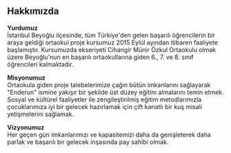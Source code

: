 ## Hakkımızda

**Yurdumuz**  
İstanbul Beyoğlu ilçesinde, tüm Türkiye'den gelen başarılı öğrencilerin bir araya geldiği ortaokul proje kursumuz 2015 Eylül ayından itibaren faaliyete başlamıştır. Kursumuzda ekseriyeti Cihangir Münir Özkul Ortaokulu olmak üzere Beyoğlu'nun en başarılı ortaokullarına giden 6., 7. ve 8. sınıf öğrencileri kalmaktadır. 

**Misyonumuz**  
Ortaokula giden proje talebelerimize çağın bütün imkanlarını sağlayarak "Enderun" ismine yakışır bir şekilde üst düzey eğitim almalarını temin etmek. Sosyal ve kültürel faaliyetler ile zengileştirilmiş eğitim metodlarımızla çocuklarımıza iyi bir gelecek hazırlamak için çift kanatlı bir kuş misali yetişmelerini sağlamak.

**Vizyonumuz**  
Her geçen gün imkanlarımızı ve kapasitemizi daha da genişleterek daha parlak ve başarılı bir gelecek inşasında pay sahibi olmak.
